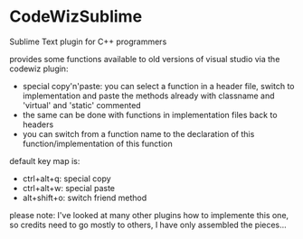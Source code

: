 
# CodeWizSublime
Sublime Text plugin for C++ programmers

provides some functions available to old versions of visual studio via the codewiz plugin:
- special copy'n'paste: you can select a function in a header file, switch to implementation and paste the methods already with classname and 'virtual' and 'static' commented
- the same can be done with functions in implementation files back to headers
- you can switch from a function name to the declaration of this function/implementation of this function

default key map is:
- ctrl+alt+q: special copy
- ctrl+alt+w: special paste
- alt+shift+o: switch friend method

please note: I've looked at many other plugins how to implemente this one, so credits need to go mostly to others, I have only assembled the pieces...
